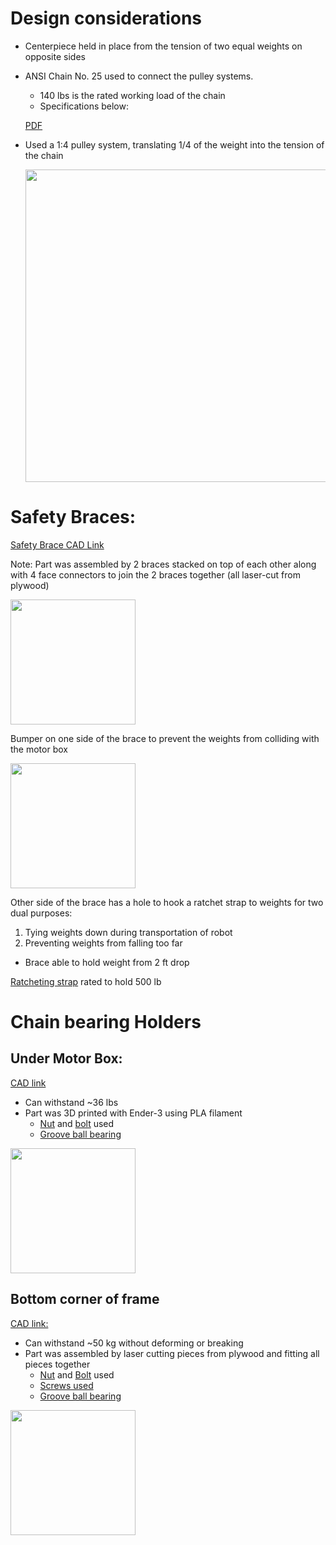 # Design considerations

- Centerpiece held in place from the tension of two equal weights on opposite sides
- ANSI Chain No. 25 used to connect the pulley systems.
    - 140 lbs is the rated working load of the chain
    - Specifications below:

    [PDF](https://www.renoldjeffrey.com/media/2395574/ansi-standard-roller-chain-renold-jeffrey.pdf)

- Used a 1:4 pulley system, translating 1/4 of the weight into the tension of the chain

    <img src="https://imgur.com/d7jkqVI.jpg" width="500">

# Safety Braces:

[Safety Brace CAD Link](https://cad.onshape.com/documents/6523397c12b1fe32c912b347/w/76bad9a677bbf1a6424c2140/e/f8c4142a4f75009b7d56d12f)

Note: Part was assembled by 2 braces stacked on top of each other along with 4 face connectors to join the 2 braces together (all laser-cut from plywood)

<img src="https://imgur.com/Ayo8V5j.jpg" width="200">

Bumper on one side of the brace to prevent the weights from colliding with the motor box

<img src="https://i.imgur.com/eKnwGxM.jpg" width="200">

Other side of the brace has a hole to hook a ratchet strap to weights for two dual purposes:

1. Tying weights down during transportation of robot
2. Preventing weights from falling too far
- Brace able to hold weight from 2 ft drop

[Ratcheting strap](https://www.harborfreight.com/500-lb-capacity-1-in-x-14-ft-ratcheting-tie-down-61295.html) rated to hold 500 lb

# Chain bearing Holders

## Under Motor Box:

[CAD link](https://cad.onshape.com/documents/203398b8404b63665684f4c1/w/9d3ad5e87b235fabc014cf89/e/3029e69dfe6cc6b4cb731cfa)

- Can withstand ~36 lbs
- Part was 3D printed with Ender-3 using PLA filament
    - [Nut](https://www.amazon.com/Hillman-140021-Hex-Machine-Screw/dp/B000BQ8DE8) and [bolt](https://www.mcmaster.com/91772a253) used
    - [Groove ball bearing](https://www.alibaba.com/product-detail/High-precision-zz809-abec-7-deep_60718249836.html?spm=a2700.7724857.main07.17.1bd252feC2zsEu)

<img src="https://imgur.com/FUGKGdd.jpg" width="200">

## Bottom corner of frame

[CAD link:](https://cad.onshape.com/documents/624bd94863b6c90403dc5483/w/e8e3d16901bbc782d0261a55/e/36c21db174f8b530e2a3a4fc)

- Can withstand ~50 kg without deforming or breaking
- Part was assembled by laser cutting pieces from plywood and fitting all pieces together
    - [Nut](https://www.amazon.com/Hillman-140021-Hex-Machine-Screw/dp/B000BQ8DE8) and [Bolt](https://www.mcmaster.com/91772a253) used
    - [Screws used](https://www.homedepot.com/p/Pro-Twist-7-x-2-in-Phillips-Bugle-Head-Coarse-Thread-Drywall-Screws-CS2005/207018690)
    - [Groove ball bearing](https://www.alibaba.com/product-detail/High-precision-zz809-abec-7-deep_60718249836.html?spm=a2700.7724857.main07.17.1bd252feC2zsEu)

<img src="https://i.imgur.com/adBLQ9z.jpg" width="200">
